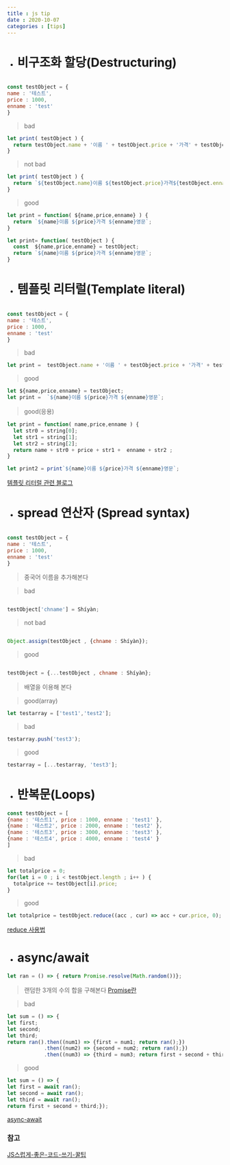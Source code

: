 ```yaml
---
title : js tip
date : 2020-10-07
categories : [tips]
---
```


+ # 비구조화 할당(Destructuring)

```javascript

const testObject = {
name : '테스트',
price : 1000,
enname : 'test'
}

```

> bad

```javascript
let print( testObject ) {
  return testObject.name + '이름 ' + testObject.price + '가격' + testObject.enname + '영문';
}

```
> not bad

```javascript
let print( testObject ) {
  return `${testObject.name}이름 ${testObject.price}가격${testObject.enname}영문`;
}

```

> good

```javascript
let print = function( ${name,price,enname} ) {
  return `${name}이름 ${price}가격 ${enname}영문`;
}
```

```javascript
let print= function( testObject ) {
  const  ${name,price,enname} = testObject;
  return `${name}이름 ${price}가격 ${enname}영문`;
}
```

+ # 템플릿 리터럴(Template literal)

```javascript

const testObject = {
name : '테스트',
price : 1000,
enname : 'test'
}

```

> bad

```javascript
let print =  testObject.name + '이름 ' + testObject.price + '가격' + testObject.enname + '영문';

```

> good

```javascript
let ${name,price,enname} = testObject; 
let print =  `${name}이름 ${price}가격 ${enname}영문`;
```

> good(응용)

```javascript
let print = function( name,price,enname ) {
  let str0 = string[0];
  let str1 = string[1];
  let str2 = string[2];
  return name + str0 + price + str1 +  enname + str2 ; 
}

let print2 = print`${name}이름 ${price}가격 ${enname}영문`;

```

[템플릿 리터럴 관련 블로그](https://eblee-repo.tistory.com/38)

+ # spread 연산자 (Spread syntax)

```javascript

const testObject = {
name : '테스트',
price : 1000,
enname : 'test'
}

```

> 중국어 이름을 추가해본다

> bad

```javascript

testObject['chname'] = Shíyàn;
```

>not bad

```javascript

Object.assign(testObject , {chname : Shíyàn});
```

>good

```javascript

testObject = {...testObject , chname : Shíyàn};
```

> 배열을 이용해 본다

>good(array)

```javascript
let testarray = ['test1','test2'];
```

>bad

```javascript
testarray.push('test3');
```

>good

```javascript
testarray = [...testarray, 'test3'];
```

+ # 반복문(Loops)

```javascript
const testObject = [
{name : '테스트1', price : 1000, enname : 'test1' },
{name : '테스트2', price : 2000, enname : 'test2' },
{name : '테스트3', price : 3000, enname : 'test3' },
{name : '테스트4', price : 4000, enname : 'test4' }
]
```

> bad

```javascript
let totalprice = 0;
for(let i = 0 ; i < testObject.length ; i++ ) {
  totalprice += testObject[i].price;
}
```

> good

```javascript
let totalprice = testObject.reduce((acc , cur) => acc + cur.price, 0);
```
[reduce 사용법](https://www.zerocho.com/category/JavaScript/post/5acafb05f24445001b8d796d)

+ # async/await

```javascript
let ran = () => { return Promise.resolve(Math.random())};
```
> 랜덤한 3개의 수의 합을 구해본다
[ Promise란 ](https://joshua1988.github.io/web-development/javascript/promise-for-beginners/)

> bad

```javascript
let sum = () => { 
let first;
let second;
let third;
return ran().then((num1) => {first = num1; return ran();})
            .then((num2) => {second = num2; return ran();})
            .then((num3) => {third = num3; return first + second + third;});
```

> good 

```javascript
let sum = () => { 
let first = await ran();
let second = await ran();
let third = await ran();
return first + second + third;});
```
[async-await](https://joshua1988.github.io/web-development/javascript/js-async-await/)

### 참고
[JS스럽게-좋은-코드-쓰기-꿀팁](https://velog.io/@wooder2050/JS%EC%8A%A4%EB%9F%BD%EA%B2%8C-%EC%A2%8B%EC%9D%80-%EC%BD%94%EB%93%9C-%EC%93%B0%EA%B8%B0-%EA%BF%80%ED%8C%81)
